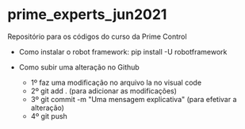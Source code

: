 # prime_experts_jun2021
Repositório para os códigos do curso da Prime Control

- Como instalar o robot framework: pip install -U robotframework

- Como subir uma alteração no Github
   - 1º faz uma modificação no arquivo la no visual code
   - 2º git add .    (para adicionar as modificações)
   - 3º git commit -m "Uma mensagem explicativa"     (para efetivar a alteração)
   - 4º git push
